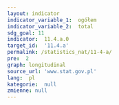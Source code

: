 ```yaml
---
layout: indicator
indicator_variable_1:  ogółem
indicator_variable_2:  total
sdg_goal: 11
indicator:  11.4.a.0
target_id:  '11.4.a'
permalink: /statistics_nat/11-4-a/
pre:  2
graph: longitudinal
source_url: 'www.stat.gov.pl'
lang:  pl
kategorie:  null
zmienne: null
---
```

